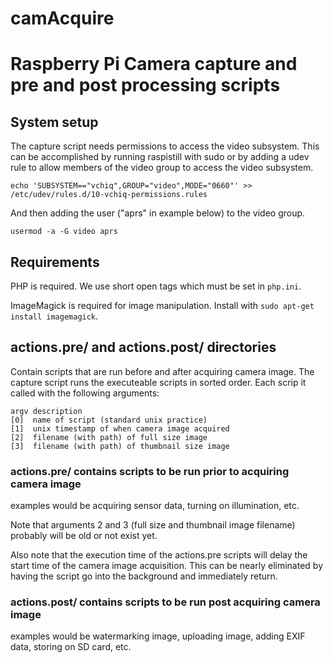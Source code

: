 # camAcquire
# Raspberry Pi Camera capture and pre and post processing scripts

## System setup

The capture script needs permissions to access the video subsystem. This can be accomplished by running raspistill with sudo or by adding a udev rule to
allow members of the video group to access the video subsystem. 
```
echo 'SUBSYSTEM=="vchiq",GROUP="video",MODE="0660"' >> /etc/udev/rules.d/10-vchiq-permissions.rules
```

And then adding the user ("aprs" in example below) to the video group.
```
usermod -a -G video aprs
```

## Requirements

PHP is required. We use short open tags which must be set in `php.ini`.

ImageMagick is required for image manipulation. Install with `sudo apt-get install imagemagick`.

## actions.pre/ and actions.post/ directories

Contain scripts that are run before and after acquiring camera image. The capture script runs the executeable scripts in sorted order. Each scrip it called with the following arguments:

```
argv description
[0]  name of script (standard unix practice)
[1]  unix timestamp of when camera image acquired
[2]  filename (with path) of full size image
[3]  filename (with path) of thumbnail size image
```

### actions.pre/ contains scripts to be run prior to acquiring camera image

examples would be acquiring sensor data, turning on illumination, etc. 

Note that arguments 2 and 3 (full size and thumbnail image filename) probably will be old or not exist yet. 

Also note that the execution time of the actions.pre scripts will delay the start time of the camera image acquisition. This can be nearly eliminated by having the script go into the background and immediately return.

### actions.post/ contains scripts to be run post acquiring camera image

examples would be watermarking image, uploading image, adding EXIF data,
storing on SD card, etc.
